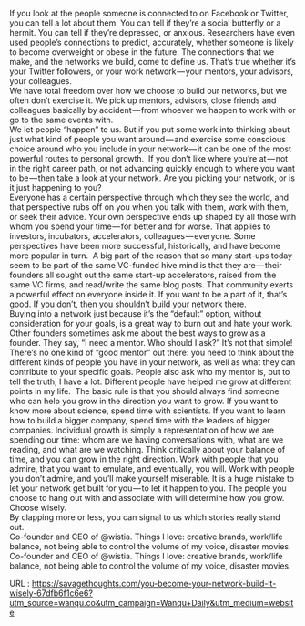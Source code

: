  If you look at the people someone is connected to on Facebook or Twitter, you can tell a lot about them. You can tell if they’re a social butterfly or a hermit. You can tell if they’re depressed, or anxious. Researchers have even used people’s connections to predict, accurately, whether someone is likely to become overweight or obese in the future. The connections that we make, and the networks we build, come to define us. That’s true whether it’s your Twitter followers, or your work network — your mentors, your advisors, your colleagues.  
    We have total freedom over how we choose to build our networks, but we often don’t exercise it. We pick up mentors, advisors, close friends and colleagues basically by accident — from whoever we happen to work with or go to the same events with.  
    We let people “happen” to us. But if you put some work into thinking about just what kind of people you want around — and exercise some conscious choice around who you include in your network — it can be one of the most powerful routes to personal growth.  If you don’t like where you’re at — not in the right career path, or not advancing quickly enough to where you want to be — then take a look at your network. Are you picking your network, or is it just happening to you?  
    Everyone has a certain perspective through which they see the world, and that perspective rubs off on you when you talk with them, work with them, or seek their advice. Your own perspective ends up shaped by all those with whom you spend your time — for better and for worse. That applies to investors, incubators, accelerators, colleagues — everyone. Some perspectives have been more successful, historically, and have become more popular in turn.  A big part of the reason that so many start-ups today seem to be part of the same VC-funded hive mind is that they are — their founders all sought out the same start-up accelerators, raised from the same VC firms, and read/write the same blog posts. That community exerts a powerful effect on everyone inside it. If you want to be a part of it, that’s good. If you don’t, then you shouldn’t build your network there.  
    Buying into a network just because it’s the “default” option, without consideration for your goals, is a great way to burn out and hate your work.  
    Other founders sometimes ask me about the best ways to grow as a founder. They say, “I need a mentor. Who should I ask?” It’s not that simple! There’s no one kind of “good mentor” out there: you need to think about the different kinds of people you have in your network, as well as what they can contribute to your specific goals. People also ask who my mentor is, but to tell the truth, I have a lot. Different people have helped me grow at different points in my life.  The basic rule is that you should always find someone who can help you grow in the direction you want to grow. If you want to know more about science, spend time with scientists. If you want to learn how to build a bigger company, spend time with the leaders of bigger companies. Individual growth is simply a representation of how we are spending our time: whom are we having conversations with, what are we reading, and what are we watching. Think critically about your balance of time, and you can grow in the right direction. Work with people that you admire, that you want to emulate, and eventually, you will. Work with people you don’t admire, and you’ll make yourself miserable. It is a huge mistake to let your network get built for you — to let it happen to you. The people you choose to hang out with and associate with will determine how you grow. Choose wisely.  
    By clapping more or less, you can signal to us which stories really stand out.  
    Co-founder and CEO of @wistia. Things I love: creative brands, work/life balance, not being able to control the volume of my voice, disaster movies.  
    Co-founder and CEO of @wistia. Things I love: creative brands, work/life balance, not being able to control the volume of my voice, disaster movies.  
    
  URL : https://savagethoughts.com/you-become-your-network-build-it-wisely-67dfb6f1c6e6?utm_source=wanqu.co&utm_campaign=Wanqu+Daily&utm_medium=website
